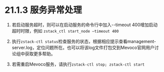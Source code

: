 # 21.1.3 服务异常处理

1. 若启动服务超时，则可以在启动服务的命令行中加入--timeout 400增加启动超时时限，例如 `zstack_ctl start_node –timeout 400`

2. 执行`zstack-ctl status`检查服务的状态，根据相应提示查看management-server.log，定位问题所在。也可以将该log文件打包交到Mevoco官网用户讨论组中获取更多帮助。

3. 若需重启Mevoco服务，请执行`zstack-ctl stop; zstack-ctl start`

